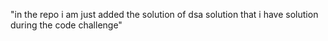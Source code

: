 "in the repo i am just added the solution of dsa solution that i have solution during the code challenge"
